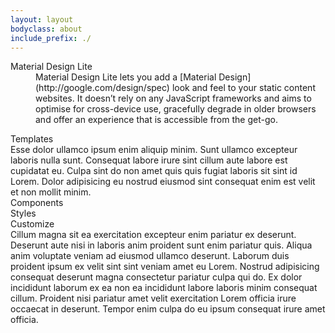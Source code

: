 ```yaml
---
layout: layout
bodyclass: about
include_prefix: ./
---
```

<!-- TODO: Try to separate markup and content -->
<section class="about-panel about-panel--text mdl-cell mdl-cell--12-col">
	<dl>
		<dt>Material Design Lite</dt>
		<dd>
			Material Design Lite lets you add a [Material Design](http://google.com/design/spec) look and feel to your static content websites. It doesn’t rely on any JavaScript frameworks and aims to optimise for cross-device use, gracefully degrade in older browsers and offer an experience that is accessible from the get-go.
		</dd>
	</dl>
</section>

<section class="about-panel about-panel--templates mdl-cell mdl-cell--12-col" data-target="templates">
	Templates
</section>

<section class="about-panel about-panel--text mdl-cell mdl-cell--12-col">
	Esse dolor ullamco ipsum enim aliquip minim. Sunt ullamco excepteur laboris nulla sunt. Consequat labore irure sint cillum aute labore est cupidatat eu. Culpa sint do non amet quis quis fugiat laboris sit sint id Lorem. Dolor adipisicing eu nostrud eiusmod sint consequat enim est velit et non mollit minim.
</section>

<section class="about-panel about-panel--components mdl-color-text--white mdl-cell mdl-cell--6-col-desktop mdl-cell--4-col" data-target="components">
	Components
</section>
<section class="about-panel about-panel--styles mdl-color-text--white mdl-cell mdl-cell--6-col-desktop mdl-cell--4-col" data-target="styles">
	Styles
</section>
<section class="about-panel about-panel--customize mdl-color-text--white mdl-cell mdl-cell--12-col" data-target="customize">
	Customize
</section>

<section class="about-panel about-panel--text mdl-cell--12-col">
	Cillum magna sit ea exercitation excepteur enim pariatur ex deserunt. Deserunt aute nisi in laboris anim proident sunt enim pariatur quis. Aliqua anim voluptate veniam ad eiusmod ullamco deserunt. Laborum duis proident ipsum ex velit sint sint veniam amet eu Lorem. Nostrud adipisicing consequat deserunt magna consectetur pariatur culpa qui do. Ex dolor incididunt laborum ex ea non ea incididunt labore laboris minim consequat cillum. Proident nisi pariatur amet velit exercitation Lorem officia irure occaecat in deserunt. Tempor enim culpa do eu ipsum consequat irure amet officia.
</section>
<script src="assets/index.js" async></script>
